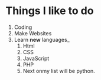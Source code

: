 # Things I like to do
1. Coding
2. Make Websites
3. Learn **new** languages_
    1. Html
    2. CSS
    3. JavaScript
    4. PHP
    5. Next onmy list will be python.
